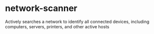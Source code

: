 # network-scanner
Actively searches a network to identify all connected devices, including computers, servers, printers, and other active hosts
